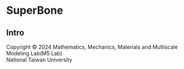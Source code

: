 # SuperBone
## Intro


Copyright © 2024 Mathematics, Mechanics, Materials and Multiscale Modeling Lab(M5 Lab) \
National Taiwan University
